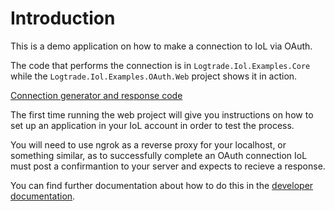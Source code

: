 # Introduction 
This is a demo application on how to make a connection to IoL via OAuth.

The code that performs the connection is in `Logtrade.Iol.Examples.Core` while the `Logtrade.Iol.Examples.OAuth.Web` project shows it in action.

[Connection generator and response code](https://github.com/logtrade-technology-ab/data-sharing-examples/blob/main/OAuth/Logtrade.Iol.Examples.OAuth.Core/Services/OAuthConnector.cs)

The first time running the web project will give you instructions on how to set up an application in your IoL account in order to test the process.

You will need to use ngrok as a reverse proxy for your localhost, or something similar, as to successfully complete an OAuth connection IoL must post a confirmantion to your server and expects to recieve a response.

You can find further documentation about how to do this in the [developer documentation](https://developer.logtrade.info/logtrade-iol-core-programmers-guide/connecting-applications/).
